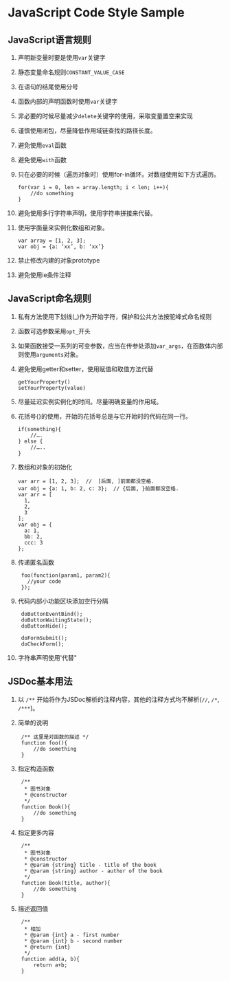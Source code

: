 # JavaScript Code Style Sample #

## JavaScript语言规则 ##

1.	声明新变量时要是使用`var`关键字
2.	静态变量命名规则`CONSTANT_VALUE_CASE`
3.	在语句的结尾使用分号
4.	函数内部的声明函数时使用`var`关键字
5.	非必要的时候尽量减少`delete`关键字的使用，采取变量置空来实现
6.	谨慎使用闭包，尽量降低作用域链查找的路径长度。
7.	避免使用`eval`函数
8.	避免使用`with`函数
9.	只在必要的时候（遍历对象时）使用for-in循环。对数组使用如下方式遍历。  

        for(var i = 0, len = array.length; i < len; i++){  
            //do something  
        }

10.	避免使用多行字符串声明，使用字符串拼接来代替。
11.	使用字面量来实例化数组和对象。  

        var array = [1, 2, 3];  
        var obj = {a: ‘xx’, b: ‘xx’}

12.	禁止修改内建的对象prototype
13.	避免使用ie条件注释


## JavaScript命名规则 ##

1.	私有方法使用下划线(_)作为开始字符，保护和公共方法按驼峰式命名规则
2.	函数可选参数采用`opt_`开头
3.	如果函数接受一系列的可变参数，应当在传参处添加`var_args`，在函数体内部则使用`arguments`对象。
4.	避免使用getter和setter，使用赋值和取值方法代替

        getYourProperty()  
        setYourProperty(value)

5.	尽量延迟实例实例化的时间。尽量明确变量的作用域。
6.	花括号{}的使用，开始的花括号总是与它开始时的代码在同一行。

        if(something){
        	//….
        } else {
        	//…..
        }

7.	数组和对象的初始化  

        var arr = [1, 2, 3];  //  [后面, ]前面都没空格.  
        var obj = {a: 1, b: 2, c: 3};  // {后面, }前面都没空格.  
        var arr = [  
          1,  
          2,  
          3  
        ];  
        var obj = {  
          a: 1,  
          bb: 2,  
          ccc: 3  
        };  

8. 传递匿名函数

        foo(function(param1, param2){
          //your code
        });

9. 代码内部小功能区块添加空行分隔

        doButtonEventBind();
        doButtonWaitingState();
        doButtonHide();

        doFormSubmit();
        doCheckForm();

10. 字符串声明使用'代替"

## JSDoc基本用法 ##

1. 以 `/**` 开始将作为JSDoc解析的注释内容，其他的注释方式均不解析(`//`, `/*`, `/***`)。
2. 简单的说明

        /** 这里是对函数的描述 */
        function foo(){
            //do something
        }
3. 指定构造函数

        /**
         * 图书对象
         * @constructor
         */
        function Book(){
            //do something
        }

4. 指定更多内容

        /**
         * 图书对象
         * @constructor
         * @param {string} title - title of the book
         * @param {string} author - author of the book
         */
        function Book(title, author){
            //do something
        }

5. 描述返回值

        /**
         * 相加
         * @param {int} a - first number
         * @param {int} b - second number
         * @return {int}
         */
        function add(a, b){
            return a+b;
        }
